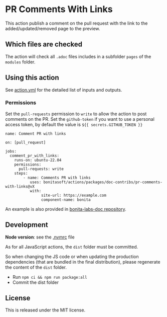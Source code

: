 # PR Comments With Links

This action publish a comment on the pull request with the link to the added/updated/removed page to the preview.

## Which files are checked

The action will check all `.adoc` files includes in a subfolder `pages` of the `modules` folder.

## Using this action

See [action.yml](./action.yml) for the detailed list of inputs and outputs.

### Permissions

Set the `pull-requests` permission to `write` to allow the action to post comments on the PR.
Set the `github-token` if you want to use a personal access token, by default the value is `${{ secrets.GITHUB_TOKEN }}`

```
name: Comment PR with links

on: [pull_request]

jobs:
  comment_pr_with_links:
    runs-on: ubuntu-22.04
    permissions:
      pull-requests: write
    steps:      
        - name: Comments PR with links
           uses: bonitasoft/actions/packages/doc-contribs/pr-comments-with-links@vX
           with:
                site-url: https://example.com
                component-name: bonita
```

An example is also provided in [bonita-labs-doc repository](https://github.com/bonitasoft/bonita-labs-doc/blob/master/.github/workflows/check-contribution.yml).

## Development

**Node version**: see the [.nvmrc](.nvmrc) file 

As for all JavaScript actions, the `dist` folder must be committed.

So when changing the JS code or when updating the production dependencies (that are bundled in the final distribution),
please regenerate the content of the `dist` folder.
* Run `npm ci && npm run package:all`
* Commit the dist folder


## License

This is released under the MIT license.
